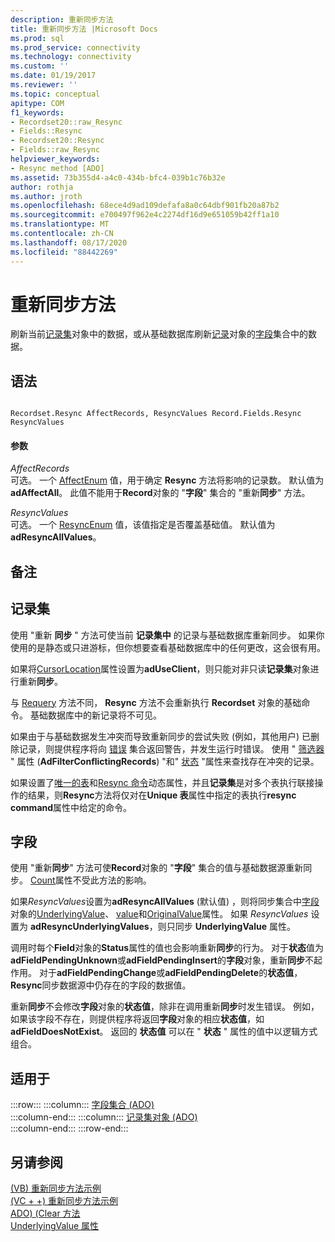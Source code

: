 ```yaml
---
description: 重新同步方法
title: 重新同步方法 |Microsoft Docs
ms.prod: sql
ms.prod_service: connectivity
ms.technology: connectivity
ms.custom: ''
ms.date: 01/19/2017
ms.reviewer: ''
ms.topic: conceptual
apitype: COM
f1_keywords:
- Recordset20::raw_Resync
- Fields::Resync
- Recordset20::Resync
- Fields::raw_Resync
helpviewer_keywords:
- Resync method [ADO]
ms.assetid: 73b355d4-a4c0-434b-bfc4-039b1c76b32e
author: rothja
ms.author: jroth
ms.openlocfilehash: 68ece4d9ad109defafa8a0c64dbf901fb20a87b2
ms.sourcegitcommit: e700497f962e4c2274df16d9e651059b42ff1a10
ms.translationtype: MT
ms.contentlocale: zh-CN
ms.lasthandoff: 08/17/2020
ms.locfileid: "88442269"
---
```

# <a name="resync-method"></a>重新同步方法
刷新当前[记录集](../../../ado/reference/ado-api/recordset-object-ado.md)对象中的数据，或从基础数据库刷新[记录](../../../ado/reference/ado-api/record-object-ado.md)对象的[字段](../../../ado/reference/ado-api/fields-collection-ado.md)集合中的数据。  
  
## <a name="syntax"></a>语法  
  
```  
  
Recordset.Resync AffectRecords, ResyncValues Record.Fields.Resync ResyncValues  
```  
  
#### <a name="parameters"></a>参数  
 *AffectRecords*  
 可选。 一个 [AffectEnum](../../../ado/reference/ado-api/affectenum.md) 值，用于确定 **Resync** 方法将影响的记录数。 默认值为 **adAffectAll**。 此值不能用于**Record**对象的 "**字段**" 集合的 "重新**同步**" 方法。  
  
 *ResyncValues*  
 可选。 一个 [ResyncEnum](../../../ado/reference/ado-api/resyncenum.md) 值，该值指定是否覆盖基础值。 默认值为 **adResyncAllValues**。  
  
## <a name="remarks"></a>备注  
  
## <a name="recordset"></a>记录集  
 使用 "重新 **同步** " 方法可使当前 **记录集中** 的记录与基础数据库重新同步。 如果你使用的是静态或只进游标，但你想要查看基础数据库中的任何更改，这会很有用。  
  
 如果将[CursorLocation](../../../ado/reference/ado-api/cursorlocation-property-ado.md)属性设置为**adUseClient**，则只能对非只读**记录集**对象进行重新**同步**。  
  
 与 [Requery](../../../ado/reference/ado-api/requery-method.md) 方法不同， **Resync** 方法不会重新执行 **Recordset** 对象的基础命令。 基础数据库中的新记录将不可见。  
  
 如果由于与基础数据发生冲突而导致重新同步的尝试失败 (例如，其他用户) 已删除记录，则提供程序将向 [错误](../../../ado/reference/ado-api/errors-collection-ado.md) 集合返回警告，并发生运行时错误。 使用 " [筛选器](../../../ado/reference/ado-api/filter-property.md) " 属性 (**AdFilterConflictingRecords**) "和" [状态](../../../ado/reference/ado-api/status-property-ado-recordset.md) "属性来查找存在冲突的记录。  
  
 如果设置了[唯一的表](../../../ado/reference/ado-api/unique-table-unique-schema-unique-catalog-properties-dynamic-ado.md)和[Resync 命令](../../../ado/reference/ado-api/resync-command-property-dynamic-ado.md)动态属性，并且**记录集**是对多个表执行联接操作的结果，则**Resync**方法将仅对在**Unique 表**属性中指定的表执行**resync command**属性中给定的命令。  
  
## <a name="fields"></a>字段  
 使用 "重新**同步**" 方法可使**Record**对象的 "**字段**" 集合的值与基础数据源重新同步。 [Count](../../../ado/reference/ado-api/count-property-ado.md)属性不受此方法的影响。  
  
 如果*ResyncValues*设置为**adResyncAllValues** (默认值) ，则将同步集合中[字段](../../../ado/reference/ado-api/field-object.md)对象的[UnderlyingValue](../../../ado/reference/ado-api/underlyingvalue-property.md)、 [value](../../../ado/reference/ado-api/value-property-ado.md)和[OriginalValue](../../../ado/reference/ado-api/originalvalue-property-ado.md)属性。 如果 *ResyncValues* 设置为 **adResyncUnderlyingValues**，则只同步 **UnderlyingValue** 属性。  
  
 调用时每个**Field**对象的**Status**属性的值也会影响重新**同步**的行为。 对于**状态**值为**adFieldPendingUnknown**或**adFieldPendingInsert**的**字段**对象，重新**同步**不起作用。 对于**adFieldPendingChange**或**adFieldPendingDelete**的**状态值**， **Resync**同步数据源中仍存在的字段的数据值。  
  
 重新**同步**不会修改**字段**对象的**状态值**，除非在调用重新**同步**时发生错误。 例如，如果该字段不存在，则提供程序将返回**字段**对象的相应**状态值**，如**adFieldDoesNotExist**。 返回的 **状态值** 可以在 " **状态** " 属性的值中以逻辑方式组合。  
  
## <a name="applies-to"></a>适用于  

:::row:::
    :::column:::
        [字段集合 (ADO)](../../../ado/reference/ado-api/fields-collection-ado.md)  
    :::column-end:::
    :::column:::
        [记录集对象 (ADO)](../../../ado/reference/ado-api/recordset-object-ado.md)  
    :::column-end:::
:::row-end:::

## <a name="see-also"></a>另请参阅  
 [ (VB) 重新同步方法示例 ](../../../ado/reference/ado-api/resync-method-example-vb.md)   
 [ (VC + +) 重新同步方法示例 ](../../../ado/reference/ado-api/resync-method-example-vc.md)   
 [ADO)  (Clear 方法 ](../../../ado/reference/ado-api/clear-method-ado.md)   
 [UnderlyingValue 属性](../../../ado/reference/ado-api/underlyingvalue-property.md)
